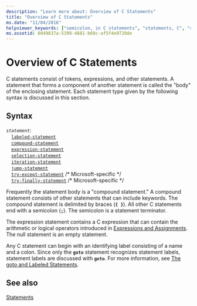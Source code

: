 ```yaml
---
description: "Learn more about: Overview of C Statements"
title: "Overview of C Statements"
ms.date: "11/04/2016"
helpviewer_keywords: ["semicolon, in C statements", "statements, C", "semicolon", "statements, about statements", "Visual C, statements"]
ms.assetid: 0d49837a-5399-4881-b60c-af5f4e9720de
---
```

# Overview of C Statements

C statements consist of tokens, expressions, and other statements. A statement that forms a component of another statement is called the "body" of the enclosing statement. Each statement type given by the following syntax is discussed in this section.

## Syntax

*`statement`*:\
&emsp;[`labeled-statement`](../c-language/goto-and-labeled-statements-c.md)\
&emsp;[`compound-statement`](../c-language/compound-statement-c.md)\
&emsp;[`expression-statement`](../c-language/expression-statement-c.md)\
&emsp;[`selection-statement`](../c-language/if-statement-c.md)\
&emsp;[`iteration-statement`](../c-language/do-while-statement-c.md)\
&emsp;[`jump-statement`](../c-language/break-statement-c.md)\
&emsp;[`try-except-statement`](../c-language/try-except-statement-c.md) /\* Microsoft-specific \*/\
&emsp;[`try-finally-statement`](../c-language/try-finally-statement-c.md) /\* Microsoft-specific \*/

Frequently the statement body is a "compound statement." A compound statement consists of other statements that can include keywords. The compound statement is delimited by braces (**`{ }`**). All other C statements end with a semicolon (**`;`**). The semicolon is a statement terminator.

The expression statement contains a C expression that can contain the arithmetic or logical operators introduced in [Expressions and Assignments](../c-language/expressions-and-assignments.md). The null statement is an empty statement.

Any C statement can begin with an identifying label consisting of a name and a colon. Since only the **`goto`** statement recognizes statement labels, statement labels are discussed with **`goto`**. For more information, see [The goto and Labeled Statements](../c-language/goto-and-labeled-statements-c.md).

## See also

[Statements](../c-language/statements-c.md)
